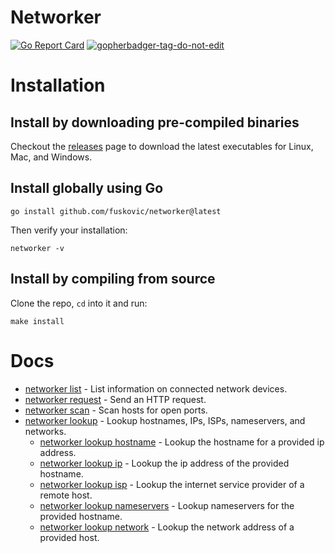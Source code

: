 # Networker

[![Go Report Card](https://goreportcard.com/badge/github.com/fuskovic/networker)](https://goreportcard.com/report/github.com/fuskovic/networker)
<a href='https://github.com/jpoles1/gopherbadger' target='_blank'>![gopherbadger-tag-do-not-edit](https://img.shields.io/badge/Go%20Coverage-56%25-brightgreen.svg?longCache=true&style=flat)</a>


# Installation

## Install by downloading pre-compiled binaries

Checkout the [releases](https://github.com/fuskovic/networker/releases) page to download the latest executables for Linux, Mac, and Windows.

## Install globally using Go

    go install github.com/fuskovic/networker@latest

Then verify your installation:

    networker -v

## Install by compiling from source

Clone the repo, `cd` into it and run:

    make install

# Docs

* [networker list](networker_list.md)	 - List information on connected network devices.
* [networker request](networker_request.md)	 - Send an HTTP request.
* [networker scan](networker_scan.md)	 - Scan hosts for open ports.
* [networker lookup](networker_lookup.md)	 - Lookup hostnames, IPs, ISPs, nameservers, and networks.
  * [networker lookup hostname](networker_lookup_hostname.md)	 - Lookup the hostname for a provided ip address.
  * [networker lookup ip](networker_lookup_ip.md)	 - Lookup the ip address of the provided hostname.
  * [networker lookup isp](networker_lookup_isp.md)	 - Lookup the internet service provider of a remote host.
  * [networker lookup nameservers](networker_lookup_nameservers.md)	 - Lookup nameservers for the provided hostname.
  * [networker lookup network](networker_lookup_network.md)	 - Lookup the network address of a provided host.